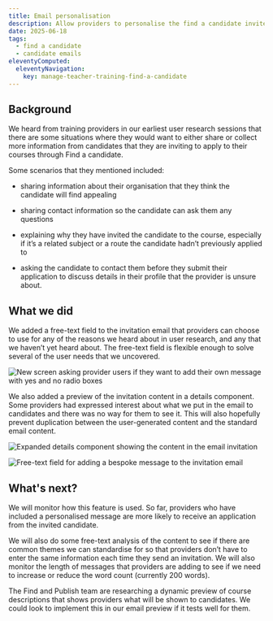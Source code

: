 ```yaml
---
title: Email personalisation
description: Allow providers to personalise the find a candidate invite email 
date: 2025-06-18
tags:
  - find a candidate
  - candidate emails
eleventyComputed:
  eleventyNavigation:
    key: manage-teacher-training-find-a-candidate
---
```

## Background

We heard from training providers in our earliest user research sessions that there are some situations where they would want to either share or collect more information from candidates that they are inviting to apply to their courses through Find a candidate.

Some scenarios that they mentioned included:

- sharing information about their organisation that they think the candidate will find appealing

- sharing contact information so the candidate can ask them any questions

- explaining why they have invited the candidate to the course, especially if it’s a related subject or a route the candidate hadn’t previously applied to

- asking the candidate to contact them before they submit their application to discuss details in their profile that the provider is unsure about.

## What we did

We added a free-text field to the invitation email that providers can choose to use for any of the reasons we heard about in user research, and any that we haven’t yet heard about. The free-text field is flexible enough to solve several of the user needs that we uncovered.

![New screen asking provider users if they want to add their own message with yes and no radio boxes](add-own-message-yes-no.png)

We also added a preview of the invitation content in a details component. Some providers had expressed interest about what we put in the email to candidates and there was no way for them to see it. This will also hopefully prevent duplication between the user-generated content and the standard email content.

![Expanded details component showing the content in the email invitation](email-content-preview.png)

![Free-text field for adding a bespoke message to the invitation email](message-entry.png)

## What's next?

We will monitor how this feature is used. So far, providers who have included a personalised message are more likely to receive an application from the invited candidate.

We will also do some free-text analysis of the content to see if there are common themes we can standardise for so that providers don’t have to enter the same information each time they send an invitation. We will also monitor the length of messages that providers are adding to see if we need to increase or reduce the word count (currently 200 words).

The Find and Publish team are researching a dynamic preview of course descriptions that shows providers what will be shown to candidates. We could look to implement this in our email preview if it tests well for them.
